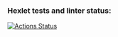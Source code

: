 ### Hexlet tests and linter status:
[![Actions Status](https://github.com/ZomartYerkin/fullstack-java-project-44/actions/workflows/hexlet-check.yml/badge.svg)](https://github.com/ZomartYerkin/fullstack-java-project-44/actions)